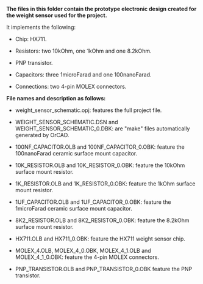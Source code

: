 **The files in this folder contain the prototype electronic design created for the weight sensor used for the project.**

It implements the following:

- Chip: HX711.

- Resistors: two 10kOhm, one 1kOhm and one 8.2kOhm.

- PNP transistor.

- Capacitors: three 1microFarad and one 100nanoFarad.

- Connections: two 4-pin MOLEX connectors.

**File names and description as follows:**

- weight_sensor_schematic.opj: features the full project file.

- WEIGHT_SENSOR_SCHEMATIC.DSN and WEIGHT_SENSOR_SCHEMATIC_0.DBK: are "make" files automatically generated by OrCAD.

- 100NF_CAPACITOR.OLB and 100NF_CAPACITOR_0.OBK: feature the 100nanoFarad ceramic surface mount capacitor.

- 10K_RESISTOR.OLB and 10K_RESISTOR_0.OBK: feature the 10kOhm surface mount resistor.

- 1K_RESISTOR.OLB and 1K_RESISTOR_0.OBK: feature the 1kOhm surface mount resistor.

- 1UF_CAPACITOR.OLB and 1UF_CAPACITOR_0.OBK: feature the 1microFarad ceramic surface mount capacitor.

- 8K2_RESISTOR.OLB and 8K2_RESISTOR_0.OBK: feature the 8.2kOhm surface mount resistor.

- HX711.OLB and HX711_0.OBK: feature the HX711 weight sensor chip.

- MOLEX_4.OLB, MOLEX_4_0.OBK, MOLEX_4_1.OLB and MOLEX_4_1_0.OBK: feature the 4-pin MOLEX connectors.

- PNP_TRANSISTOR.OLB and PNP_TRANSISTOR_0.OBK feature the PNP transistor.



